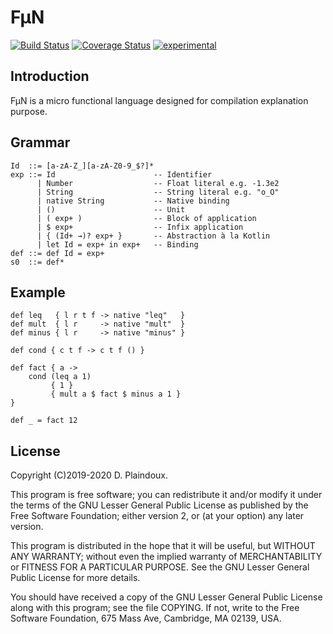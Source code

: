 # F&micro;N

[![Build Status](https://travis-ci.org/d-plaindoux/mfun.svg)](https://travis-ci.org/d-plaindoux/mfun)
[![Coverage Status](https://coveralls.io/repos/d-plaindoux/mfun/badge.png?branch=master)](https://coveralls.io/r/d-plaindoux/mfun?branch=master)
[![experimental](http://badges.github.io/stability-badges/dist/experimental.svg)](http://github.com/badges/stability-badges)

## Introduction

F&micro;N is a micro functional language designed for compilation explanation purpose. 

## Grammar

```
Id  ::= [a-zA-Z_][a-zA-Z0-9_$?]*
exp ::= Id                      -- Identifier
      | Number                  -- Float literal e.g. -1.3e2
      | String                  -- String literal e.g. "o_O"
      | native String           -- Native binding
      | ()                      -- Unit
      | ( exp+ )                -- Block of application
      | $ exp+                  -- Infix application
      | { (Id+ →)? exp+ }       -- Abstraction à la Kotlin
      | let Id = exp+ in exp+   -- Binding
def ::= def Id = exp+
s0  ::= def* 
```

## Example

```
def leq   { l r t f -> native "leq"   }
def mult  { l r     -> native "mult"  }
def minus { l r     -> native "minus" }

def cond { c t f -> c t f () }

def fact { a ->
    cond (leq a 1)
         { 1 }
         { mult a $ fact $ minus a 1 }
}         

def _ = fact 12
```

## License

Copyright (C)2019-2020 D. Plaindoux.

This program is  free software; you can redistribute  it and/or modify
it  under the  terms  of  the GNU  Lesser  General  Public License  as
published by  the Free Software  Foundation; either version 2,  or (at
your option) any later version.

This program  is distributed in the  hope that it will  be useful, but
WITHOUT   ANY  WARRANTY;   without  even   the  implied   warranty  of
MERCHANTABILITY  or FITNESS  FOR  A PARTICULAR  PURPOSE.  See the  GNU
Lesser General Public License for more details.

You  should have  received a  copy of  the GNU  Lesser General  Public
License along with  this program; see the file COPYING.  If not, write
to the  Free Software Foundation,  675 Mass Ave, Cambridge,  MA 02139,
USA.
